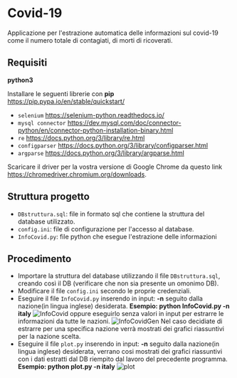 # Covid-19
Applicazione per l'estrazione automatica delle informazioni sul covid-19 come il numero totale di contagiati, di morti di ricoverati.
## Requisiti
**python3**

Installare le seguenti librerie con **pip** https://pip.pypa.io/en/stable/quickstart/

- `selenium` https://selenium-python.readthedocs.io/
- `mysql connector` https://dev.mysql.com/doc/connector-python/en/connector-python-installation-binary.html
- `re` https://docs.python.org/3/library/re.html
- `configparser` https://docs.python.org/3/library/configparser.html
- `argparse` https://docs.python.org/3/library/argparse.html

Scaricare il driver per la vostra versione di Google Chrome da questo link https://chromedriver.chromium.org/downloads.

## Struttura progetto
- `DBstruttura.sql`: file in formato sql che contiene la struttura del database utilizzato.
- `config.ini`: file di configurazione per l'accesso al database.
- `InfoCovid.py`: file python che esegue l'estrazione delle informazioni

## Procedimento
- Importare la struttura del database utilizzando il file `DBstruttura.sql`, creando così il DB (verificare che non sia presente un omonimo DB).
- Modificare il file `config.ini` secondo le proprie credenziali.
- Eseguire il file `InfoCovid.py` inserendo in input: **-n** seguito dalla nazione(in lingua inglese) desiderata.
**Esempio: python InfoCovid.py -n italy**
![InfoCovid](https://user-images.githubusercontent.com/51764993/77183963-6005f880-6acf-11ea-903e-143ff04ad559.png)
oppure eseguirlo senza valori in input per estrarre le informazioni da tutte le nazioni.
![InfoCovidGen](https://user-images.githubusercontent.com/51764993/77183833-3b118580-6acf-11ea-8cab-750ff8475896.png)
Nel caso decidiate di estrarre per una specifica nazione verrà mostrati dei grafici riassuntivi per la nazione scelta.
- Eseguire il file `plot.py` inserendo in input: **-n** seguito dalla nazione(in lingua inglese) desiderata, verrano cosi mostrati dei grafici riassuntivi con i dati estratti dal DB riempito dal lavoro del precedente programma.
**Esempio: python plot.py -n italy**
![plot](https://user-images.githubusercontent.com/51764993/77228953-1c70c480-6b8b-11ea-8222-aed96b0a3776.png)
